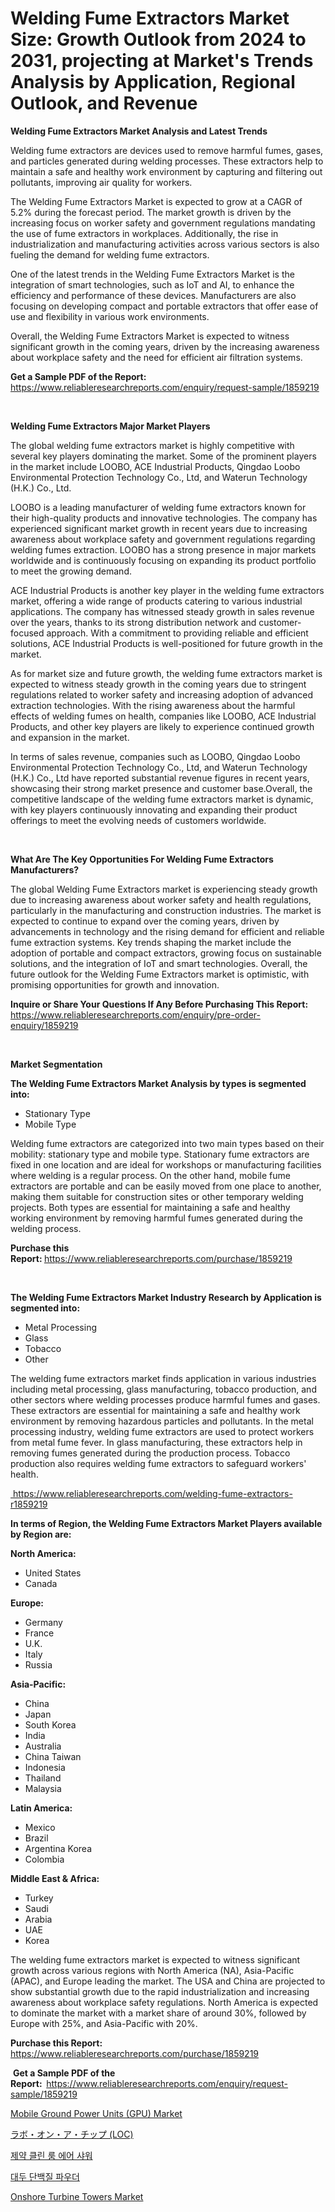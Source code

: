 <p><h1>Welding Fume Extractors Market Size: Growth Outlook from 2024 to 2031, projecting at Market's Trends Analysis by Application, Regional Outlook, and Revenue</h1></p><p><strong>Welding Fume Extractors Market Analysis and Latest Trends</strong></p>
<p><p>Welding fume extractors are devices used to remove harmful fumes, gases, and particles generated during welding processes. These extractors help to maintain a safe and healthy work environment by capturing and filtering out pollutants, improving air quality for workers.</p><p>The Welding Fume Extractors Market is expected to grow at a CAGR of 5.2% during the forecast period. The market growth is driven by the increasing focus on worker safety and government regulations mandating the use of fume extractors in workplaces. Additionally, the rise in industrialization and manufacturing activities across various sectors is also fueling the demand for welding fume extractors.</p><p>One of the latest trends in the Welding Fume Extractors Market is the integration of smart technologies, such as IoT and AI, to enhance the efficiency and performance of these devices. Manufacturers are also focusing on developing compact and portable extractors that offer ease of use and flexibility in various work environments.</p><p>Overall, the Welding Fume Extractors Market is expected to witness significant growth in the coming years, driven by the increasing awareness about workplace safety and the need for efficient air filtration systems.</p></p>
<p><strong>Get a Sample PDF of the Report:&nbsp;</strong> <a href="https://www.reliableresearchreports.com/enquiry/request-sample/1859219">https://www.reliableresearchreports.com/enquiry/request-sample/1859219</a></p>
<p>&nbsp;</p>
<p><strong>Welding Fume Extractors Major Market Players</strong></p>
<p><p>The global welding fume extractors market is highly competitive with several key players dominating the market. Some of the prominent players in the market include LOOBO, ACE Industrial Products, Qingdao Loobo Environmental Protection Technology Co., Ltd, and Waterun Technology (H.K.) Co., Ltd.</p><p>LOOBO is a leading manufacturer of welding fume extractors known for their high-quality products and innovative technologies. The company has experienced significant market growth in recent years due to increasing awareness about workplace safety and government regulations regarding welding fumes extraction. LOOBO has a strong presence in major markets worldwide and is continuously focusing on expanding its product portfolio to meet the growing demand.</p><p>ACE Industrial Products is another key player in the welding fume extractors market, offering a wide range of products catering to various industrial applications. The company has witnessed steady growth in sales revenue over the years, thanks to its strong distribution network and customer-focused approach. With a commitment to providing reliable and efficient solutions, ACE Industrial Products is well-positioned for future growth in the market.</p><p>As for market size and future growth, the welding fume extractors market is expected to witness steady growth in the coming years due to stringent regulations related to worker safety and increasing adoption of advanced extraction technologies. With the rising awareness about the harmful effects of welding fumes on health, companies like LOOBO, ACE Industrial Products, and other key players are likely to experience continued growth and expansion in the market. </p><p>In terms of sales revenue, companies such as LOOBO, Qingdao Loobo Environmental Protection Technology Co., Ltd, and Waterun Technology (H.K.) Co., Ltd have reported substantial revenue figures in recent years, showcasing their strong market presence and customer base.Overall, the competitive landscape of the welding fume extractors market is dynamic, with key players continuously innovating and expanding their product offerings to meet the evolving needs of customers worldwide.</p></p>
<p>&nbsp;</p>
<p><strong>What Are The Key Opportunities For Welding Fume Extractors Manufacturers?</strong></p>
<p><p>The global Welding Fume Extractors market is experiencing steady growth due to increasing awareness about worker safety and health regulations, particularly in the manufacturing and construction industries. The market is expected to continue to expand over the coming years, driven by advancements in technology and the rising demand for efficient and reliable fume extraction systems. Key trends shaping the market include the adoption of portable and compact extractors, growing focus on sustainable solutions, and the integration of IoT and smart technologies. Overall, the future outlook for the Welding Fume Extractors market is optimistic, with promising opportunities for growth and innovation.</p></p>
<p><strong>Inquire or Share Your Questions If Any Before Purchasing This Report:</strong> <a href="https://www.reliableresearchreports.com/enquiry/pre-order-enquiry/1859219">https://www.reliableresearchreports.com/enquiry/pre-order-enquiry/1859219</a></p>
<p>&nbsp;</p>
<p><strong>Market Segmentation</strong></p>
<p><strong>The Welding Fume Extractors Market Analysis by types is segmented into:</strong></p>
<p><ul><li>Stationary Type</li><li>Mobile Type</li></ul></p>
<p><p>Welding fume extractors are categorized into two main types based on their mobility: stationary type and mobile type. Stationary fume extractors are fixed in one location and are ideal for workshops or manufacturing facilities where welding is a regular process. On the other hand, mobile fume extractors are portable and can be easily moved from one place to another, making them suitable for construction sites or other temporary welding projects. Both types are essential for maintaining a safe and healthy working environment by removing harmful fumes generated during the welding process.</p></p>
<p><strong>Purchase this Report:&nbsp;</strong><a href="https://www.reliableresearchreports.com/purchase/1859219">https://www.reliableresearchreports.com/purchase/1859219</a></p>
<p>&nbsp;</p>
<p><strong>The Welding Fume Extractors Market Industry Research by Application is segmented into:</strong></p>
<p><ul><li>Metal Processing</li><li>Glass</li><li>Tobacco</li><li>Other</li></ul></p>
<p><p>The welding fume extractors market finds application in various industries including metal processing, glass manufacturing, tobacco production, and other sectors where welding processes produce harmful fumes and gases. These extractors are essential for maintaining a safe and healthy work environment by removing hazardous particles and pollutants. In the metal processing industry, welding fume extractors are used to protect workers from metal fume fever. In glass manufacturing, these extractors help in removing fumes generated during the production process. Tobacco production also requires welding fume extractors to safeguard workers' health.</p></p>
<p><a href="https://www.reliableresearchreports.com/welding-fume-extractors-r1859219">&nbsp;https://www.reliableresearchreports.com/welding-fume-extractors-r1859219</a></p>
<p><strong>In terms of Region, the Welding Fume Extractors Market Players available by Region are:</strong></p>
<p>
    <p> <strong> North America: </strong>
        <ul>
            <li>United States</li>
            <li>Canada</li>
        </ul>
        </p> 
    <p> <strong> Europe: </strong>
        <ul>
            <li>Germany</li>
            <li>France</li>
            <li>U.K.</li>
            <li>Italy</li>
            <li>Russia</li>
        </ul>
        </p> 
    <p> <strong> Asia-Pacific: </strong>
        <ul>
            <li>China</li>
            <li>Japan</li>
            <li>South Korea</li>
            <li>India</li>
            <li>Australia</li>
            <li>China Taiwan</li>
            <li>Indonesia</li>
            <li>Thailand</li>
            <li>Malaysia</li>
        </ul>
        </p> 
    <p> <strong> Latin America: </strong>
        <ul>
            <li>Mexico</li>
            <li>Brazil</li>
            <li>Argentina Korea</li>
            <li>Colombia</li>
        </ul>
        </p> 
    <p> <strong> Middle East & Africa: </strong>
        <ul>
            <li>Turkey</li>
            <li>Saudi</li>
            <li>Arabia</li>
            <li>UAE</li>
            <li>Korea</li>
        </ul>
    </p>
    </p>
<p><p>The welding fume extractors market is expected to witness significant growth across various regions with North America (NA), Asia-Pacific (APAC), and Europe leading the market. The USA and China are projected to show substantial growth due to the rapid industrialization and increasing awareness about workplace safety regulations. North America is expected to dominate the market with a market share of around 30%, followed by Europe with 25%, and Asia-Pacific with 20%.</p></p>
<p><strong>Purchase this Report: </strong><a href="https://www.reliableresearchreports.com/purchase/1859219">https://www.reliableresearchreports.com/purchase/1859219</a></p>
<p>&nbsp;<strong>Get a Sample PDF of the Report:&nbsp;&nbsp;</strong><a href="https://www.reliableresearchreports.com/enquiry/request-sample/1859219">https://www.reliableresearchreports.com/enquiry/request-sample/1859219</a></p>
<p><strong></strong></p>
<p><p><a href="https://github.com/nicoletavirag/Market-Research-Report-List-4/blob/main/mobile-ground-power-units-gpu-market.md">Mobile Ground Power Units (GPU) Market</a></p><p><a href="https://github.com/DayanaRunolfsdottir/Market-Research-Report-List-1/blob/main/8272483152464.md">ラボ・オン・ア・チップ (LOC)</a></p><p><a href="https://medium.com/@danykakilback/%EC%A0%9C%EC%95%BD-%ED%81%B4%EB%A6%B0%EB%A3%B8-%EA%B3%B5%EA%B8%B0-%EC%83%A4%EC%9B%8C%EC%9E%A5-%EC%8B%9C%EC%9E%A5%EC%9D%98-%EC%8B%AC%EB%8F%84-%EC%9E%88%EB%8A%94-%EB%B6%84%EC%84%9D-%EB%8F%99%ED%96%A5-%EC%8B%9C%EC%9E%A5-%EC%84%B8%EB%B6%84%ED%99%94-%EB%B0%8F-%EA%B2%BD%EC%9F%81-%EB%B6%84%EC%84%9D-8f785cb1c9b3">제약 클린 룸 에어 샤워</a></p><p><a href="https://github.com/rsg307664904/Market-Research-Report-List-2/blob/main/1025141162477.md">대두 단백질 파우더</a></p><p><a href="https://github.com/mauripalmi/Market-Research-Report-List-4/blob/main/onshore-turbine-towers-market.md">Onshore Turbine Towers Market</a></p></p>